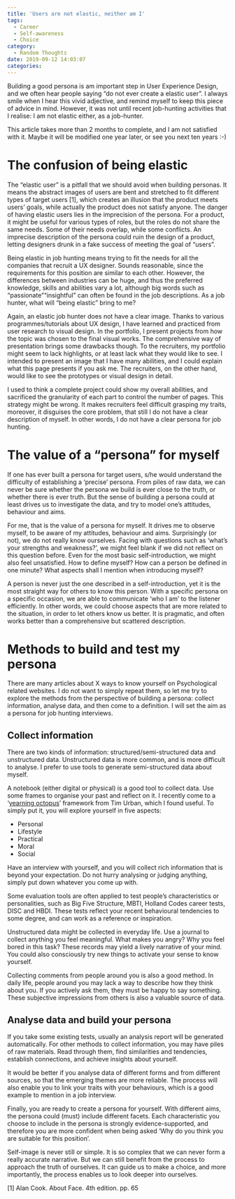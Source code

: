 ```yaml
---
title: 'Users are not elastic, neither am I'
tags:
  - Career
  - Self-awareness
  - Choice
category:
  - Random Thoughts
date: 2019-09-12 14:03:07
categories:
---
```



Building a good persona is am important step in User Experience Design, and we often hear people saying “do not ever create a elastic user”. I always smile when I hear this vivid adjective, and remind myself to keep this piece of advice in mind. However, it was not until recent job-hunting activities that I realise: I am not elastic either, as a job-hunter.

This article takes more than 2 months to complete, and I am not satisfied with it. Maybe it will be modified one year later, or see you next ten years :-)

# The confusion of being elastic

The “elastic user” is a pitfall that we should avoid when building personas. It means the abstract images of users are bent and stretched to  fit different types of target users [1], which creates an illusion that the product meets users’ goals, while actually the product does not satisfy anyone.  The danger of having elastic users lies in the imprecision of the persona. For a product, it might be useful for various types of roles, but the roles do not share the same needs. Some of their needs overlap, while some conflicts. An imprecise description of the persona could ruin the design of a product, letting designers drunk in a fake success of meeting the goal of “users”.

Being elastic in job hunting means trying to fit the needs for all the companies that recruit a UX designer. Sounds reasonable, since the requirements for this position are similar to each other. However, the differences between industries can be huge, and thus the preferred knowledge, skills and abilities vary a lot, although big words such as “passionate”“insightful” can often be found in the job descriptions. As a job hunter, what will “being elastic” bring to me?

Again, an elastic job hunter does not have a clear image. Thanks to various programmes/tutorials about UX design, I have learned and practiced from user research to visual design. In the portfolio, I present projects from how the topic was chosen to the final visual works. The comprehensive way of presentation brings some drawbacks though. To the recruiters, my portfolio might seem to lack highlights, or at least lack what they would like to see. I intended to present an image that I have many abilities, and I could explain what this page presents if you ask me. The recruiters, on the other hand, would like to see the prototypes or visual design in detail. 

I used to think a complete project could show my overall abilities, and sacrificed the granularity of each part to control the number of pages. This strategy might be wrong. It makes recruiters feel difficult grasping my traits, moreover, it disguises the core problem, that still I do not have a clear description of myself. In other words, I do not have a clear persona for job hunting.

 

# The value of a “persona” for myself

If one has ever built a persona for target users, s/he would understand the difficulty of establishing a ‘precise’ persona. From piles of raw data, we can never be sure whether the persona we build is ever close to the truth, or whether there is ever truth. But the sense of building a persona could at least drives us to investigate the data, and try to model one’s attitudes, behaviour and aims. 

For me, that is the value of a persona for myself. It drives me to observe myself, to be aware of my attitudes, behaviour and aims. Surprisingly (or not), we do not really know ourselves. Facing with questions such as ‘what’s your strengths and weakness?’, we might feel blank if we did not reflect on this question before. Even for the most basic self-introduction, we might also feel unsatisfied. How to define myself? How can a person be defined in one minute? What aspects shall I mention when introducing myself?

A person is never just the one described in a self-introduction, yet it is the most straight way for others to know this person. With a specific persona on a specific occasion, we are able to communicate ‘who I am’ to the listener efficiently. In other words, we could choose aspects that are more related to the situation, in order to let others know us better. It is pragmatic, and often works better than a comprehensive but scattered description.

# Methods to build and test my persona



There are many articles about X ways to know yourself on Psychological related websites. I do not want to simply repeat them, so let me try to explore the methods from the perspective of building a persona: collect information, analyse data, and then come to a definition. I will set the aim as a persona for job hunting interviews.

## Collect information

There are two kinds of information: structured/semi-structured data and unstructured data. Unstructured data is more common, and is more difficult to analyse. I prefer to use tools to generate semi-structured data about myself.

A notebook (either digital or physical) is a good tool to collect data. Use some frames to organise your past and reflect on it. I recently come to a ‘[yearning octopus](https://waitbutwhy.com/2018/04/picking-career.html)’ framework from Tim Urban, which I found useful. To simply put it, you will explore yourself in five aspects:

* Personal
* Lifestyle
* Practical
* Moral
* Social

Have an interview with yourself, and you will collect rich information that is beyond your expectation. Do not hurry analysing or judging anything, simply put down whatever you come up with.

Some evaluation tools are often applied to test people’s characteristics or personalities, such as Big Five Structure, MBTI, Holland Codes career tests, DISC and HBDI. These tests reflect your recent behavioural tendencies to some degree, and can work as a reference or inspiration.

Unstructured data might be collected in everyday life. Use a journal to collect anything you feel meaningful. What makes you angry? Why you feel bored in this task? These records may yield a lively narrative of your mind. You could also consciously try new things to activate your sense to know yourself.

Collecting comments from people around you is also a good method. In daily life, people around you may lack a way to describe how they think about you. If you actively ask them, they must be happy to say something. These subjective impressions from others is also a valuable source of data. 

 ## Analyse data and build your persona

If you take some existing tests, usually an analysis report will be generated automatically. For other methods to collect information, you may have piles of raw materials. Read through them, find similarities and tendencies, establish connections, and achieve insights about yourself.

It would be better if you analyse data of different forms and from different sources, so that the emerging themes are more reliable. The process will also enable you to link your traits with your behaviours, which is a good example to mention in a job interview.

Finally, you are ready to create a persona for yourself. With different aims, the persona could (must) include different facets. Each characteristic you choose to include in the persona is strongly evidence-supported, and therefore you are more confident when being asked ‘Why do you think you are suitable for this position’.



Self-image is never still or simple. It is so complex that we can never form a really accurate narrative. But we can still benefit from the process to approach the truth of ourselves. It can guide us to make a choice, and more importantly, the process enables us to look deeper into ourselves.



[1] Alan Cook. About Face. 4th edition. pp. 65
